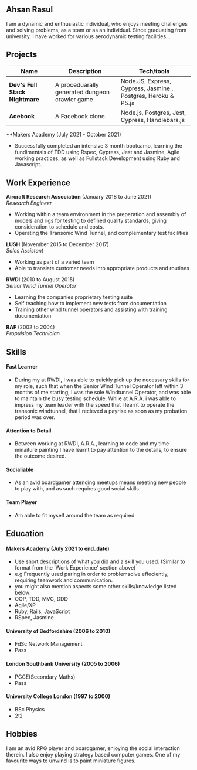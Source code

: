 ## Ahsan Rasul

I am a dynamic and enthusiastic individual, who enjoys meeting challenges and solving problems, as a team or as an individual. Since graduating from university, I have worked for various aerodynamic testing facilities. .

## Projects

| Name                         | Description       | Tech/tools        |
| ---------------------------- | ----------------- | ----------------- |
| **Dev's Full Stack Nightmare**| A proceduarally generated dungeon crawler game | Node.JS, Express, Cypress, Jasmine , Postgres, Heroku & P5.js |
| **Acebook** | A Facebook clone. | Node.js, Postgres, Jest, Cypress, Handlebars.js              |

**Makers Academy (July 2021 - October 2021)
- Successfully completed an intensive 3 month bootcamp, learning the fundimentals of TDD using Rspec, Cypress, Jest and Jasmine, Agile working practices, as well as Fullstack Development using Ruby and Javascript.

## Work Experience

**Aircraft Research Association** (January 2018 to June 2021)  
_Research Engineer_

- Working within a team environment in the preperation and assembly of models and rigs for testing to defined quality standards, giving consideration to schedule and costs.
- Operating the Transonic Wind Tunnel, and complementary test facilities

**LUSH** (November 2015 to December 2017)  
_Sales Assistant_

- Working as part of a varied team
- Able to translate customer needs into appropriate products and routines

**RWDI** (2010 to August 2015)  
_Senior Wind Tunnel Operator_

- Learning the companies proprietary testing suite
- Self teaching how to implement new tests from documentation
- Training other wind tunnel operators and assisting with training documentation

**RAF** (2002 to 2004)  
_Propulsion Technician_

## Skills

#### Fast Learner
- During my at RWDI, I was able to quickly pick up the necessary skills for my role, such that when the Senior Wind Tunnel Operator left within 3 months of me starting, I was the sole Windtunnel Operator, and was able to maintain the busy testing schedule. While at A.R.A. i was able to impress my team leader with the speed that I learnt to operate the transonic windtunnel, that I recieved a payrise as soon as my probation period was over. 


#### Attention to Detail
- Between working at RWDI, A.R.A., learning to code and my time minaiture painting I have learnt to pay attention to the details, to ensure the outcome desired.

#### Socialiable
- As an avid boardgamer attending meetups means meeting new people to play with, and as such requires good social skills

#### Team Player
- Am able to fit myself around the team as required.


## Education

#### Makers Academy (July 2021 to end_date)
- Use short descriptions of what you did and a skill you used. (Similar to format from the 'Work Experience' section above)
- e.g Frequently used paring in order to problemsolve effeciently, requiring teamwork and communication.
- you might also mention aspects some other skills/knowledge listed below: 
- OOP, TDD, MVC, DDD
- Agile/XP
- Ruby, Rails, JavaScript
- RSpec, Jasmine

#### University of Bedfordshire (2006 to 2010)

- FdSc Network Management
- Pass

#### London Southbank University (2005 to 2006)

- PGCE(Secondary Maths)
- Pass

#### University College London (1997 to 2000)

- BSc Physics
- 2:2

## Hobbies

I am an avid RPG player and boardgamer, enjoying the social interaction therein. I also enjoy playing strategy based computer games. One of my favourite ways to unwind is to paint miniature figures. 
